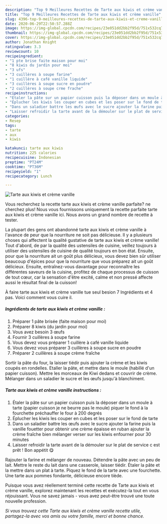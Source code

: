 ```yaml
---
description: "Top 9 Meilleures Recettes de Tarte aux kiwis et crème vanille"
title: "Top 9 Meilleures Recettes de Tarte aux kiwis et crème vanille"
slug: 4396-top-9-meilleures-recettes-de-tarte-aux-kiwis-et-creme-vanille
date: 2020-06-29T22:50:57.288Z
image: https://img-global.cpcdn.com/recipes/23e051dd2bb2f95d/751x532cq70/tarte-aux-kiwis-et-creme-vanille-photo-principale-de-la-recette.jpg
thumbnail: https://img-global.cpcdn.com/recipes/23e051dd2bb2f95d/751x532cq70/tarte-aux-kiwis-et-creme-vanille-photo-principale-de-la-recette.jpg
cover: https://img-global.cpcdn.com/recipes/23e051dd2bb2f95d/751x532cq70/tarte-aux-kiwis-et-creme-vanille-photo-principale-de-la-recette.jpg
author: Jonathan Knight
ratingvalue: 3.3
reviewcount: 10
recipeingredient:
- "1 pte brise faite maison pour moi"
- "8 kiwis du jardin pour moi"
- "3 ufs"
- "3 cuillères à soupe farine"
- "1 cuillère à café vanille liquide"
- "3 cuillères à soupe sucre en poudre"
- "2 cuillères à soupe crme frache"
recipeinstructions:
- "Étaler la pâte sur un papier cuisson puis la déposer dans un moule à tarte (papier cuisson je ne beurre pas le moule) piquer le fond à la fourchette préchauffer le four à 200 degrés"
- "Éplucher les kiwis les couper en cubes et les poser sur le fond de tarte"
- "Dans un saladier battre les œufs avec le sucre ajouter la farine puis la vanille fouetter pour obtenir une crème épaisse en ruban ajouter la crème fraîche bien mélanger verser sur les kiwis enfourner pour 30 minutes"
- "Laisser refroidir la tarte avant de la démouler sur le plat de service c est prêt ! Bon appétit 😋"
categories:
- Resep
tags:
- tarte
- aux
- kiwis

katakunci: tarte aux kiwis 
nutrition: 225 calories
recipecuisine: Indonesian
preptime: "PT24M"
cooktime: "PT36M"
recipeyield: "1"
recipecategory: Lunch

---
```



![Tarte aux kiwis et crème vanille](https://img-global.cpcdn.com/recipes/23e051dd2bb2f95d/751x532cq70/tarte-aux-kiwis-et-creme-vanille-photo-principale-de-la-recette.jpg)

Vous recherchez la recette tarte aux kiwis et crème vanille parfaite? ne cherchez plus! Nous vous fournissons uniquement la recette parfaite tarte aux kiwis et crème vanille ici. Nous avons un grand nombre de recette à tester.

La plupart des gens ont abandonné tarte aux kiwis et crème vanille à l'avance de peur que la nourriture ne soit pas délicieuse. Il y a plusieurs choses qui affectent la qualité gustative de tarte aux kiwis et crème vanille! Tout d'abord, de par la qualité des ustensiles de cuisine, veillez toujours à utiliser des ustensiles de cuisine de qualité toujours en bon état. Ensuite, pour que la nourriture ait un goût plus délicieux, vous devez bien sûr utiliser beaucoup d'épices pour que la nourriture que vous préparez ait un goût délicieux. Ensuite, entraînez-vous davantage pour reconnaître les différentes saveurs de la cuisine, profitez de chaque processus de cuisson de tout cœur, car la sensation d'être excité, calme et non pressé affecte aussi le résultat final de la cuisson!

<!--inarticleads1-->

À faire tarte aux kiwis et crème vanille tue seul besion 7 Ingrédients et 4 pas. Voici comment vous cuire il.

##### Ingrédients de tarte aux kiwis et crème vanille :

1. Préparer 1 pâte brisée (faite maison pour moi)
1. Préparer 8 kiwis (du jardin pour moi)
1. Vous avez besoin 3 œufs
1. Fournir 3 cuillères à soupe farine
1. Vous devez vous préparer 1 cuillère à café vanille liquide
1. Vous devez vous préparer 3 cuillères à soupe sucre en poudre
1. Préparer 2 cuillères à soupe crème fraîche


Sortir la pâte du four, la laisser tiédir puis ajouter la crème et les kiwis coupés en rondelles. Etaller la pâte, et mettre dans le moule (habillé d&#39;un papier cuisson). Mettre les morceaux de Kiwi dedans et couvrir de crème. Mélanger dans un saladier le sucre et les œufs jusqu&#39;à blanchiment. 

<!--inarticleads2-->

##### Tarte aux kiwis et crème vanille instructions :

1. Étaler la pâte sur un papier cuisson puis la déposer dans un moule à tarte (papier cuisson je ne beurre pas le moule) piquer le fond à la fourchette préchauffer le four à 200 degrés
1. Éplucher les kiwis les couper en cubes et les poser sur le fond de tarte
1. Dans un saladier battre les œufs avec le sucre ajouter la farine puis la vanille fouetter pour obtenir une crème épaisse en ruban ajouter la crème fraîche bien mélanger verser sur les kiwis enfourner pour 30 minutes
1. Laisser refroidir la tarte avant de la démouler sur le plat de service c est prêt ! Bon appétit 😋


Rajouter la farine et mélanger de nouveau. Détendre la pâte avec un peu de lait. Mettre le reste du lait dans une casserole, laisser tiédir. Étaler la pâte et la mettre dans un plat à tarte. Piquez le fond de la tarte avec une fourchette. Une tarte aux pommes fondante, délicieuse encore tiède. 

<!--inarticleads1-->

<p>
Puisque vous avez réellement terminé cette recette de Tarte aux kiwis et crème vanille, explorez maintenant les recettes et exécutez-la tout en vous réjouissant. Vous ne savez jamais - vous avez peut-être trouvé une toute nouvelle profession.
</p>

<p>
<i>Si vous trouvez cette Tarte aux kiwis et crème vanille recette utile, partagez-la avec vos amis ou votre famille, merci et bonne chance.</i>
</p>
